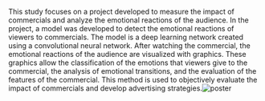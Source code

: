 This study focuses on a project developed to measure the impact of commercials and analyze the emotional reactions of the audience. In the project, a model was developed to detect the emotional reactions of viewers to commercials. The model is a deep learning network created using a convolutional neural network. After watching the commercial, the emotional reactions of the audience are visualized with graphics. These graphics allow the classification of the emotions that viewers give to the commercial, the analysis of emotional transitions, and the evaluation of the features of the commercial. This method is used to objectively evaluate the impact of commercials and develop advertising strategies.![poster](https://github.com/user-attachments/assets/187ad398-7873-456a-97a9-4ab1ea3db90d)
